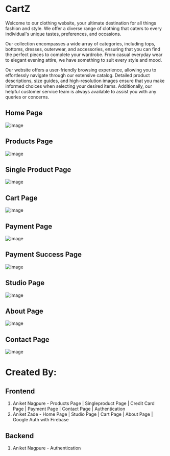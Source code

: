 # CartZ

Welcome to our clothing website, your ultimate destination for all things fashion and style. We offer a diverse range of clothing that caters to every individual's unique tastes, preferences, and occasions.

Our collection encompasses a wide array of categories, including tops, bottoms, dresses, outerwear, and accessories, ensuring that you can find the perfect pieces to complete your wardrobe. From casual everyday wear to elegant evening attire, we have something to suit every style and mood.

Our website offers a user-friendly browsing experience, allowing you to effortlessly navigate through our extensive catalog. Detailed product descriptions, size guides, and high-resolution images ensure that you make informed choices when selecting your desired items. Additionally, our helpful customer service team is always available to assist you with any queries or concerns.

## Home Page
![image](https://github.com/anagpure28/CartZ/assets/92313981/6a32e9c4-5aad-400e-817f-5f301da8cd57)

## Products Page
![image](https://github.com/anagpure28/CartZ/assets/92313981/9bced11d-9468-4e97-aed3-5a04d3f7bfb6)

## Single Product Page
![image](https://github.com/anagpure28/CartZ/assets/92313981/38a52a50-b23b-4b7f-89b3-be317cf02edb)

## Cart Page
![image](https://github.com/anagpure28/CartZ/assets/92313981/61395658-89a4-45be-a628-8aa568269ec9)

## Payment Page
![image](https://github.com/anagpure28/CartZ/assets/92313981/015f2c42-3b8f-4e28-b2a1-f3d74d179461)

## Payment Success Page
![image](https://github.com/anagpure28/CartZ/assets/92313981/29a36788-00a6-44f4-91ec-5fdc9f326363)

## Studio Page
![image](https://github.com/anagpure28/CartZ/assets/92313981/912e0351-9b71-4314-8134-5914667042c7)

## About Page
![image](https://github.com/anagpure28/CartZ/assets/92313981/041c8fcf-f1f3-442c-835d-55ff98b97738)

## Contact Page
![image](https://github.com/anagpure28/CartZ/assets/92313981/4903b265-e337-484b-8da5-c5fd6ebb6410)

# Created By:
## Frontend
1. Aniket Nagpure - Products Page | Singleproduct Page | Credit Card Page | Payment Page | Contact Page | Authentication
2. Aniket Zade - Home Page | Studio Page | Cart Page | About Page | Google Auth with Firebase

## Backend
1. Aniket Nagpure - Authentication
